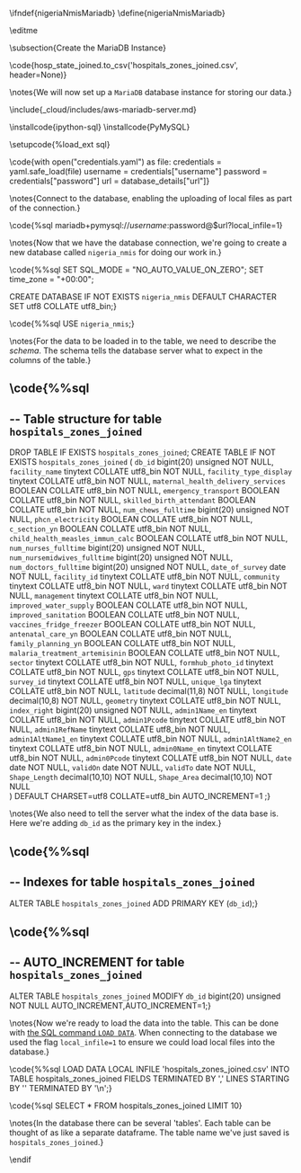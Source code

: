 \ifndef{nigeriaNmisMariadb}
\define{nigeriaNmisMariadb}

\editme


\subsection{Create the MariaDB Instance}

\code{hosp_state_joined.to_csv('hospitals_zones_joined.csv', header=None)}

\notes{We will now set up a `MariaDB` database instance for storing our data.}

\include{_cloud/includes/aws-mariadb-server.md}

\installcode{ipython-sql}
\installcode{PyMySQL}

\setupcode{%load_ext sql}

\code{with open("credentials.yaml") as file:
  credentials = yaml.safe_load(file)
username = credentials["username"]
password = credentials["password"]
url = database_details["url"]}

\notes{Connect to the database, enabling the uploading of local files as part of the connection.}

\code{%sql mariadb+pymysql://$username:$password@$url?local_infile=1}

\notes{Now that we have the database connection, we're going to create a new database called `nigeria_nmis` for doing our work in.}

\code{%%sql
SET SQL_MODE = "NO_AUTO_VALUE_ON_ZERO";
SET time_zone = "+00:00";

CREATE DATABASE IF NOT EXISTS `nigeria_nmis` DEFAULT CHARACTER SET utf8 COLLATE utf8_bin;}

\code{%%sql
USE `nigeria_nmis`;}

\notes{For the data to be loaded in to the table, we need to describe the *schema*. The schema tells the database server what to expect in the columns of the table.}

\code{%%sql
--
-- Table structure for table `hospitals_zones_joined`
--
DROP TABLE IF EXISTS `hospitals_zones_joined`;
CREATE TABLE IF NOT EXISTS `hospitals_zones_joined` (
  `db_id` bigint(20) unsigned NOT NULL,
  `facility_name` tinytext COLLATE utf8_bin NOT NULL,
  `facility_type_display` tinytext COLLATE utf8_bin NOT NULL,
  `maternal_health_delivery_services` BOOLEAN COLLATE utf8_bin NOT NULL,
  `emergency_transport` BOOLEAN COLLATE utf8_bin NOT NULL,
  `skilled_birth_attendant` BOOLEAN COLLATE utf8_bin NOT NULL,
  `num_chews_fulltime` bigint(20) unsigned NOT NULL,
  `phcn_electricity` BOOLEAN COLLATE utf8_bin NOT NULL,
  `c_section_yn` BOOLEAN COLLATE utf8_bin NOT NULL,
  `child_health_measles_immun_calc` BOOLEAN COLLATE utf8_bin NOT NULL,
  `num_nurses_fulltime` bigint(20) unsigned NOT NULL,
  `num_nursemidwives_fulltime` bigint(20) unsigned NOT NULL,
  `num_doctors_fulltime` bigint(20) unsigned NOT NULL,
  `date_of_survey` date NOT NULL,
  `facility_id` tinytext COLLATE utf8_bin NOT NULL,
  `community` tinytext COLLATE utf8_bin NOT NULL,
  `ward` tinytext COLLATE utf8_bin NOT NULL,
  `management` tinytext COLLATE utf8_bin NOT NULL,
  `improved_water_supply` BOOLEAN COLLATE utf8_bin NOT NULL,
  `improved_sanitation` BOOLEAN COLLATE utf8_bin NOT NULL,
  `vaccines_fridge_freezer` BOOLEAN COLLATE utf8_bin NOT NULL,
  `antenatal_care_yn` BOOLEAN COLLATE utf8_bin NOT NULL,
  `family_planning_yn` BOOLEAN COLLATE utf8_bin NOT NULL,
  `malaria_treatment_artemisinin` BOOLEAN COLLATE utf8_bin NOT NULL,
  `sector` tinytext COLLATE utf8_bin NOT NULL,
  `formhub_photo_id` tinytext COLLATE utf8_bin NOT NULL,
  `gps` tinytext COLLATE utf8_bin NOT NULL,
  `survey_id` tinytext COLLATE utf8_bin NOT NULL,
  `unique_lga` tinytext COLLATE utf8_bin NOT NULL,
  `latitude` decimal(11,8) NOT NULL,
  `longitude` decimal(10,8) NOT NULL,
  `geometry` tinytext COLLATE utf8_bin NOT NULL,
  `index_right` bigint(20) unsigned NOT NULL,
  `admin1Name_en` tinytext COLLATE utf8_bin NOT NULL,
  `admin1Pcode` tinytext COLLATE utf8_bin NOT NULL,
  `admin1RefName` tinytext COLLATE utf8_bin NOT NULL,
  `admin1AltName1_en` tinytext COLLATE utf8_bin NOT NULL,
  `admin1AltName2_en` tinytext COLLATE utf8_bin NOT NULL,
  `admin0Name_en` tinytext COLLATE utf8_bin NOT NULL,
  `admin0Pcode` tinytext COLLATE utf8_bin NOT NULL,
  `date` date NOT NULL,
  `validOn` date NOT NULL,
  `validTo` date NOT NULL,
  `Shape_Length` decimal(10,10) NOT NULL,
  `Shape_Area` decimal(10,10) NOT NULL  
) DEFAULT CHARSET=utf8 COLLATE=utf8_bin AUTO_INCREMENT=1 ;}

\notes{We also need to tell the server what the index of the data base is. Here we're adding `db_id` as the primary key in the index.}

\code{%%sql
--
-- Indexes for table `hospitals_zones_joined`
--
ALTER TABLE `hospitals_zones_joined`
 ADD PRIMARY KEY (`db_id`);}
 
 \code{%%sql
--
-- AUTO_INCREMENT for table `hospitals_zones_joined`
--
ALTER TABLE `hospitals_zones_joined`
MODIFY `db_id` bigint(20) unsigned NOT NULL AUTO_INCREMENT,AUTO_INCREMENT=1;}

\notes{Now we're ready to load the data into the table. This can be done with [the SQL command `LOAD DATA`](https://mariadb.com/kb/en/load-data-infile/). When connecting to the database we used the flag `local_infile=1` to ensure we could load local files into the database.}

\code{%%sql
LOAD DATA LOCAL INFILE 'hospitals_zones_joined.csv' INTO TABLE hospitals_zones_joined
FIELDS TERMINATED BY ','
LINES STARTING BY '' TERMINATED BY '\n';}

\code{%sql SELECT * FROM hospitals_zones_joined LIMIT 10}

\notes{In the database there can be several 'tables'. Each table can be thought of as like a separate dataframe. The table name we've just saved is `hospitals_zones_joined`.}

\endif

